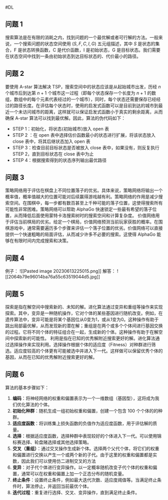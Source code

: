 #DL 

## 问题 1 
搜索算法是在有限的消耗之内，找到问题的一个最优解或者可行解的方法。一般来说，一个搜索问题的状态空间使用 $(S,F,C,I,G)$ 五元组描述，其中 $S$ 是状态的集合，F 是状态转换函数，C 是代价函数，I 是初始状态，G 是目标状态。我们需要在状态空间中找到一条由初始状态到达目标状态的、代价最小的路径。

## 问题 2 
要使用 A-star 算法解决 TSP，搜索空间中的状态应该是从起始城市出发，历经 $n$ 个城市后到达第 $n+1$ 个城市这一过程（即每个状态保存一个长度为 $n+1$ 的数组，数组中的每个元素代表经过的一个城市），同时，每个状态还需要保存已经经过的路径长度。在评估每个状态时，使用的启发式函数可以是目前到达的城市到最近一个未访问城市的距离，这样就可以保证启发式函数小于真实的剩余距离，从而确保 A-star 算法可以找到最优解。因此，算法的伪代码如下：
- STEP 1：初始化，将状态{初始城市}放入 open 表
- STEP 2 ：在 open 表中选择估价函数最小的状态进行扩展，将该状态放入 close 表中，将其后继状态加入 open 表
- STEP 3：检查目前目标状态是否被放入 close 表中，如果没有，则反复执行 STEP 2，直到目标状态在 close 表中为止
- STEP 4：根据搜索得到的状态序列输出最优路径

## 问题 3
策略网络用于评估在棋盘上不同位置落子的优劣。具体来说，策略网络将输出一个概率值，概率值越大的位置可能对后续赢得游戏越有利。策略网络的作用是减少搜索空间。在围棋中，每一步都有数百甚至上千种可能的落子位置，这使得搜索所有可能性非常困难。策略网络可以帮助 AlphaGo 快速锁定一些最有希望的落子位置，从而降低后面使用蒙特卡洛搜索树时的搜索空间和计算复杂度。
价值网络用于评估当前棋局的优劣。给定一个棋局，价值网络预测当前玩家获胜的概率。在围棋游戏中，通常需要遍历多个步骤来评估一个落子位置的优劣。价值网络可以直接提供一个快速粗略的局面评估，从而减少许多不必要的搜索。这使得 AlphaGo 能够在有限时间内完成搜索和决策。

## 问题 4
例子：
![[Pasted image 20230613225015.png]]
解答：
![[2064b79e96014ba76a55c63519044d5.jpg]]


## 问题 5
探索是指在解空间中搜索新的、未知的解。进化算法通过变异和重组等操作来实现探索。其中，变异是一种随机操作，它对个体的某些基因进行随机改变。例如，在遗传算法中，变异可能是将某个基因位从0变为1，或从1变为0。这种操作有助于跳出局部最优解，从而发现新的潜在解；重组是在两个或多个个体间进行基因交换的过程。它将不同个体的特征组合在一起，生成新的个体。这种操作有助于在解空间中探索新的可能性。
利用是指在已知的优秀解附近搜索更好的解。进化算法通过选择操作来实现利用。选择操作根据个体的适应度（Fitness）对种群进行筛选。适应度较高的个体更有可能被选中并进入下一代。这样做可以保留优秀个体的基因，从而在已知的优秀解附近搜索更好的解。


## 问题 6
算法的基本步骤如下：
1. **编码**：将神经网络的权重和偏置表示为一个一维数组（基因型），这将成为我们优化算法的个体。
2. **初始化种群**：随机生成一组初始权重和偏置，创建一个包含 100 个个体的的种群。
3. **适应度函数**：将训练集上损失函数的负值作为适应度函数，用于评估解的质量。
4. **选择**：根据适应度函数，选择种群中表现较好的个体进入下一代。可以使用锦标赛选择、轮盘赌选择或其他选择策略。
5. **交叉（重组）**：通过交叉操作生成新个体。选择两个父代个体，将它们的权重和偏置进行交换以产生一个或两个新的子代。由于这里的权重和偏置都是实数，因此我们可以使用仿二进制交叉的方法
6. **变异**：对子代个体进行变异操作。以一定概率随机改变子代个体的权重和偏置，通常可以在权重和偏置上加一个正态分布的随机变量。
7. **终止条件**：设置终止条件，例如最大迭代次数、适应度阈值等。当满足终止条件时，算法停止，并返回当前最优个体。
8. **迭代过程**：重复进行选择、交叉、变异操作，直到满足终止条件。




